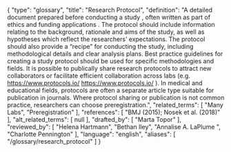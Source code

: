 {
    "type": "glossary",
    "title": "Research Protocol",
    "definition": "A detailed document prepared before conducting a study , often written as part of ethics and funding applications . The protocol should include information relating to the background, rationale and aims of the study, as well as hypotheses which reflect the researchers’ expectations. The protocol should also provide a “recipe” for conducting the study, including methodological details and clear analysis plans. Best practice guidelines for creating a study protocol should be used for specific methodologies and fields. It is possible to publically share research protocols to attract new collaborators or facilitate efficient collaboration across labs (e.g. https://www.protocols.io/ https://www.protocols.io/ ). In medical and educational fields, protocols are often a separate article type suitable for publication in journals. Where protocol sharing or publication is not common practice, researchers can choose preregistration.",
    "related_terms": [
        "Many Labs",
        "Preregistration"
    ],
    "references": [
        "BMJ (2015); Nosek et al. (2018)"
    ],
    "alt_related_terms": [
        null
    ],
    "drafted_by": [
        "Marta Topor"
    ],
    "reviewed_by": [
        "Helena Hartmann",
        "Bethan Iley",
        "Annalise A. LaPlume ",
        "Charlotte Pennington"
    ],
    "language": "english",
    "aliases": [
        "/glossary/research_protocol"
    ]
}
